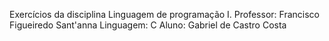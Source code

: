 Exercícios da disciplina Linguagem de programação I. Professor: Francisco Figueiredo Sant'anna Linguagem: C
Aluno: Gabriel de Castro Costa
